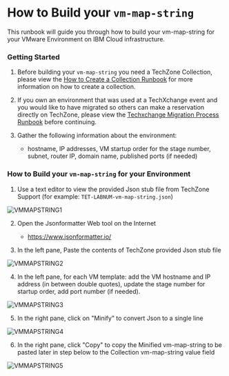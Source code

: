 # How to Build your `vm-map-string`
This runbook will guide you through how to build your vm-map-string for your VMware Environment on IBM Cloud infrastructure. <br>

### Getting Started

1. Before building your `vm-map-string` you need a TechZone Collection, please view the [How to Create a Collection Runbook](https://github.com/IBM/itz-support-public/blob/main/IBM-Technology-Zone/IBM-Technology-Zone-Runbooks/techzone-content.md#how-to-create-a-collection) for more information on how to create a collection.

2. If you own an environment that was used at a TechXchange event and you would like to have migrated so others can make a reservation directly on TechZone, please view the [Techxchange Migration Process Runbook](https://github.com/IBM/itz-support-public/blob/main/IBM-Technology-Zone/IBM-Technology-Zone-Runbooks/techxchange-migration-process.md) before continuing.

3. Gather the following information about the environment:

   - hostname, IP addresses, VM startup order for the stage number, subnet, router IP, domain name, published ports (if needed)

### How to Build your `vm-map-string` for your Environment

1. Use a text editor to view the provided Json stub file from TechZone Support (for example: `TET-LABNUM-vm-map-string.json`) 

![VMMAPSTRING1](https://media.github.ibm.com/user/334015/files/14d8a239-8d0e-4b6d-a019-0765707e344c)

2. Open the Jsonformatter Web tool on the Internet

   - https://www.jsonformatter.io/

3. In the left pane, Paste the contents of TechZone provided Json stub file

![VMMAPSTRING2](https://media.github.ibm.com/user/334015/files/2e48ebb3-a6ad-4ba9-9b1a-a8c6383a450e)

4. In the left pane, for each VM template:  add the VM hostname and IP address (in between double quotes), update the stage number for startup order, add port number (if needed). <br>

![VMMAPSTRING3](https://media.github.ibm.com/user/334015/files/ecdc019c-0215-4e24-8f88-da7f9eebb5cc)

5. In the right pane, click on "Minify" to convert Json to a single line 

![VMMAPSTRING4](https://media.github.ibm.com/user/334015/files/cefddea7-72c2-4449-922c-c31fa8400cb7)

6. In the right pane, click "Copy" to copy the Minified vm-map-string  to be pasted later in step below to the Collection vm-map-string value field <br>

![VMMAPSTRING5](https://media.github.ibm.com/user/334015/files/2642853e-5d50-4b3e-b8dd-3ec9249fdd81)
